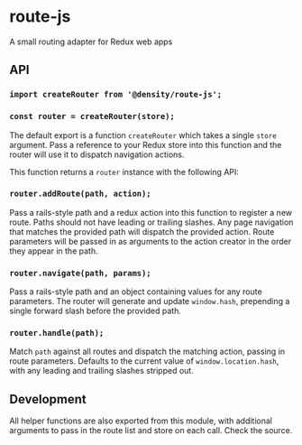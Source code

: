 # route-js
A small routing adapter for Redux web apps

## API

### `import createRouter from '@density/route-js';`
### `const router = createRouter(store);`

The default export is a function `createRouter` which takes a single `store` argument. Pass a reference to your Redux store into this function and the router will use it to dispatch navigation actions.

This function returns a `router` instance with the following API:

### `router.addRoute(path, action);`

Pass a rails-style path and a redux action into this function to register a new route. Paths should not have leading or trailing slashes. Any page navigation that matches the provided path will dispatch the provided action. Route parameters will be passed in as arguments to the action creator in the order they appear in the path.

### `router.navigate(path, params);`

Pass a rails-style path and an object containing values for any route parameters. The router will generate and update `window.hash`, prepending a single forward slash before the provided path.

### `router.handle(path);`

Match `path` against all routes and dispatch the matching action, passing in route parameters. Defaults to the current value of `window.location.hash`, with any leading and trailing slashes stripped out.

## Development

All helper functions are also exported from this module, with additional arguments to pass in the route list and store on each call. Check the source.
